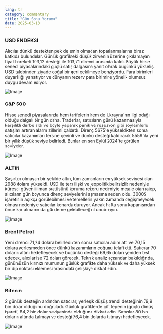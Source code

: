 ```yaml
---
lang: tr
category: commentary
title: "Gün Sonu Yorumu"
date: 2025-03-13
---
```


### USD ENDEKSI

Alıcılar dünkü destekten pek de emin olmadan toparlanmalarına biraz katkıda bulundular. Günlük grafikteki düşük zirvenin üzerine çıkılamayan fiyat hareketi 103,12 desteği ile 103,71 direnci arasında kaldı. Büyük hisse senedi piyasalarındaki güçlü satış dalgasına yanıt olarak bugünkü yükseliş USD talebinden ziyade doğal bir geri çekilmeye benziyordu. Para birimleri duyarlılığı yansıtıyor ve dünyanın rezerv para birimine yönelik olumsuz duygu devam ediyor.  

![Image](https://markleighedu.github.io/img/Mar-2025/13-Mar-2025/usdindex.jpg)

### S&P 500

Hisse senedi piyasalarında hem tarifelerin hem de Ukrayna'nın ilgi odağı olduğu dalgalı bir gün daha. Traderlar, satıcıların günü kazanmasıyla karşılıklı darbe aldı ve böyle yaparak panik ve resesyon gibi söylemlerle satışları artıran alarm zillerini çaldırdı. Direnç 5675'e yükseldikten sonra satıcılar kazanımları tersine çevirdi ve dünkü desteği kaldırarak 5559'da yeni bir yıllık düşük seviye belirledi. Bunlar en son Eylül 2024'te görülen seviyeler.

![Image](https://markleighedu.github.io/img/Mar-2025/13-Mar-2025/sp500.jpg)

### ALTIN

Şaşırtıcı olmayan bir şekilde altın, tüm zamanların en yüksek seviyesi olan 2988 dolara yükseldi. USD ile ters ilişki ve jeopolitik belirsizlik nedeniyle küresel güvenli liman statüsünü koruma rekoru nedeniyle metale olan talep, alıcıların gün boyunca direnç seviyelerini aşmasına neden oldu. 3000$ işaretinin açıkça görülebilmesi ve temellerin yakın zamanda değişmeyecek olması nedeniyle satıcılar kenarda duruyor. Ancak hafta sonu kapanışından önce kar almanın da gündeme gelebileceğini unutmayın.   

![Image](https://markleighedu.github.io/img/Mar-2025/13-Mar-2025/gold.jpg)

### Brent Petrol

Yeni direnci 71,24 dolara belirledikten sonra satıcılar adım attı ve 70,15 dolara yerleşmeden önce dünkü kazanımların çoğunu telafi etti. Satıcılar 70 doların altını hedefleyecek ve bugünkü desteği 69,65 doları yeniden test edecek, alıcılar ise 72 doları görecek. Teknik analiz açısından bakıldığında, günümüzün kırmızı mumunun günlük grafikte daha yüksek ve daha yüksek bir dip noktası eklemesi arasındaki çelişkiye dikkat edin.

![Image](https://markleighedu.github.io/img/Mar-2025/13-Mar-2025/brentoil.jpg)

### Bitcoin

2 günlük desteğin ardından satıcılar, yerleşik düşüş trendi desteğinin 79,9 bin dolar olduğunu doğruladı. Günlük grafiklerde çift tepenin (güçlü dönüş işareti) 84,2 bin dolar seviyesinde olduğuna dikkat edin. Satıcılar 80 bin doların altında kalmayı ve desteği 76,4 bin dolarda tutmayı hedefleyecek.

![Image](https://markleighedu.github.io/img/Mar-2025/13-Mar-2025/bitcoin.jpg)

